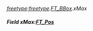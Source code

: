 _[freetype](../../modules/freetype/freetype-module.md):[freetype](../../modules/freetype/freetype-module.md).[FT\_BBox](../../modules/freetype/freetype-ft_bbox.md).xMax_
##### Field xMax:[FT_Pos](../../modules/freetype/freetype-ft_pos.md)
